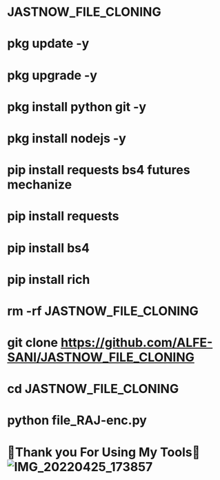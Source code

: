 # JASTNOW_FILE_CLONING

#  pkg update -y
#  pkg upgrade -y
#  pkg install python git -y
#  pkg install nodejs -y
#  pip install requests bs4 futures mechanize 
#  pip install requests
#  pip install bs4
#  pip install rich
#  rm -rf JASTNOW_FILE_CLONING
#  git clone https://github.com/ALFE-SANI/JASTNOW_FILE_CLONING
#  cd JASTNOW_FILE_CLONING
#  python file_RAJ-enc.py

# 💚Thank you For Using My Tools💚![IMG_20220425_173857](https://user-images.githubusercontent.com/104365166/165099561-ea3b634d-d1f7-47ef-ba7e-78778c2d2c7d.jpg)



